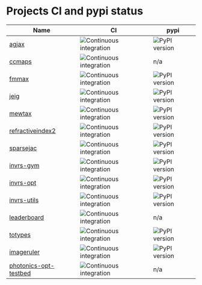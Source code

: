 # Projects CI and pypi status

| Name | CI | pypi |
| ---- | -- | ---- | 
| [agjax](https://github.com/mfschubert/agjax) | ![Continuous integration](https://github.com/mfschubert/agjax/actions/workflows/build-ci.yml/badge.svg) | ![PyPI version](https://img.shields.io/pypi/v/agjax) |
| [ccmaps](https://github.com/mfschubert/ccmaps) | ![Continuous integration](https://github.com/mfschubert/ccmaps/actions/workflows/build-ci.yml/badge.svg) | n/a |
| [fmmax](https://github.com/mfschubert/fmmax) | ![Continuous integration](https://github.com/mfschubert/fmmax/actions/workflows/build-ci.yml/badge.svg) | ![PyPI version](https://img.shields.io/pypi/v/fmmax) |
| [jeig](https://github.com/mfschubert/jeig) | ![Continuous integration](https://github.com/mfschubert/jeig/actions/workflows/build-ci.yml/badge.svg) | ![PyPI version](https://img.shields.io/pypi/v/jeig) |
| [mewtax](https://github.com/mfschubert/mewtax) | ![Continuous integration](https://github.com/mfschubert/mewtax/actions/workflows/build-ci.yml/badge.svg) | ![PyPI version](https://img.shields.io/pypi/v/mewtax) |
| [refractiveindex2](https://github.com/mfschubert/refractiveindex2) | ![Continuous integration](https://github.com/mfschubert/refractiveindex2/actions/workflows/build-ci.yml/badge.svg) | ![PyPI version](https://img.shields.io/pypi/v/refractiveindex2) |
| [sparsejac](https://github.com/mfschubert/sparsejac) | ![Continuous integration](https://github.com/mfschubert/sparsejac/actions/workflows/build-ci.yml/badge.svg) | ![PyPI version](https://img.shields.io/pypi/v/sparsejac) |
| [invrs-gym](https://github.com/invrs-io/gym) | ![Continuous integration](https://github.com/invrs-io/gym/actions/workflows/build-ci.yml/badge.svg) | ![PyPI version](https://img.shields.io/pypi/v/invrs-gym) |
| [invrs-opt](https://github.com/invrs-io/opt) | ![Continuous integration](https://github.com/invrs-io/opt/actions/workflows/build-ci.yml/badge.svg) | ![PyPI version](https://img.shields.io/pypi/v/invrs-opt) |
| [invrs-utils](https://github.com/invrs-io/utils) | ![Continuous integration](https://github.com/invrs-io/utils/actions/workflows/build-ci.yml/badge.svg) | ![PyPI version](https://img.shields.io/pypi/v/invrs-utils) |
| [leaderboard](https://github.com/invrs-io/leaderboard) | ![Continuous integration](https://github.com/invrs-io/leaderboard/actions/workflows/build-ci.yml/badge.svg) | n/a |
| [totypes](https://github.com/invrs-io/totypes) | ![Continuous integration](https://github.com/invrs-io/totypes/actions/workflows/build-ci.yml/badge.svg) | ![PyPI version](https://img.shields.io/pypi/v/totypes) |
| [imageruler](https://github.com/nanocomp/imageruler) | ![Continuous integration](https://github.com/nanocomp/imageruler/actions/workflows/build-ci.yml/badge.svg) | ![PyPI version](https://img.shields.io/pypi/v/imageruler) |
| [photonics-opt-testbed](https://github.com/nanocomp/photonics-opt-testbed) | ![Continuous integration](https://github.com/NanoComp/photonics-opt-testbed/actions/workflows/measure_length_scales.yml/badge.svg) | n/a |
